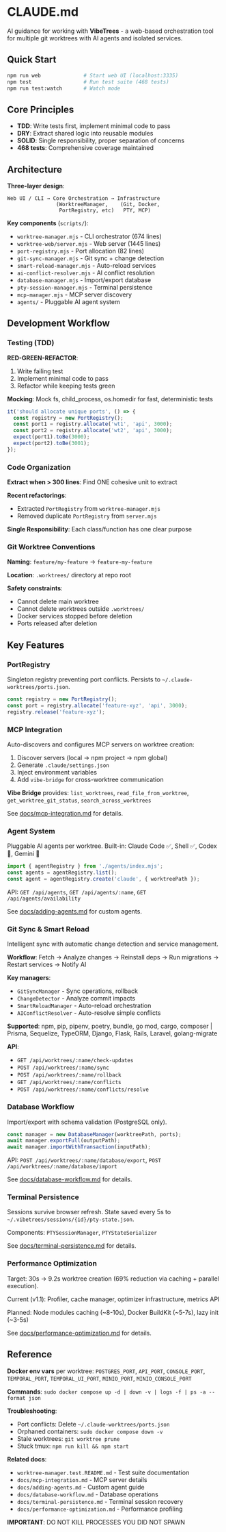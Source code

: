 # CLAUDE.md

AI guidance for working with **VibeTrees** - a web-based orchestration tool for multiple git worktrees with AI agents and isolated services.

## Quick Start

```bash
npm run web              # Start web UI (localhost:3335)
npm test                 # Run test suite (468 tests)
npm run test:watch       # Watch mode
```

## Core Principles

- **TDD**: Write tests first, implement minimal code to pass
- **DRY**: Extract shared logic into reusable modules
- **SOLID**: Single responsibility, proper separation of concerns
- **468 tests**: Comprehensive coverage maintained

## Architecture

**Three-layer design**:

```
Web UI / CLI → Core Orchestration → Infrastructure
                (WorktreeManager,    (Git, Docker,
                 PortRegistry, etc)   PTY, MCP)
```

**Key components** (`scripts/`):
- `worktree-manager.mjs` - CLI orchestrator (674 lines)
- `worktree-web/server.mjs` - Web server (1445 lines)
- `port-registry.mjs` - Port allocation (82 lines)
- `git-sync-manager.mjs` - Git sync + change detection
- `smart-reload-manager.mjs` - Auto-reload services
- `ai-conflict-resolver.mjs` - AI conflict resolution
- `database-manager.mjs` - Import/export database
- `pty-session-manager.mjs` - Terminal persistence
- `mcp-manager.mjs` - MCP server discovery
- `agents/` - Pluggable AI agent system

## Development Workflow

### Testing (TDD)

**RED-GREEN-REFACTOR**:
1. Write failing test
2. Implement minimal code to pass
3. Refactor while keeping tests green

**Mocking**: Mock fs, child_process, os.homedir for fast, deterministic tests

```javascript
it('should allocate unique ports', () => {
  const registry = new PortRegistry();
  const port1 = registry.allocate('wt1', 'api', 3000);
  const port2 = registry.allocate('wt2', 'api', 3000);
  expect(port1).toBe(3000);
  expect(port2).toBe(3001);
});
```

### Code Organization

**Extract when > 300 lines**: Find ONE cohesive unit to extract

**Recent refactorings**:
- Extracted `PortRegistry` from `worktree-manager.mjs`
- Removed duplicate `PortRegistry` from `server.mjs`

**Single Responsibility**: Each class/function has one clear purpose

### Git Worktree Conventions

**Naming**: `feature/my-feature` → `feature-my-feature`

**Location**: `.worktrees/` directory at repo root

**Safety constraints**:
- Cannot delete main worktree
- Cannot delete worktrees outside `.worktrees/`
- Docker services stopped before deletion
- Ports released after deletion

## Key Features

### PortRegistry
Singleton registry preventing port conflicts. Persists to `~/.claude-worktrees/ports.json`.

```javascript
const registry = new PortRegistry();
const port = registry.allocate('feature-xyz', 'api', 3000);
registry.release('feature-xyz');
```

### MCP Integration
Auto-discovers and configures MCP servers on worktree creation:
1. Discover servers (local → npm project → npm global)
2. Generate `.claude/settings.json`
3. Inject environment variables
4. Add `vibe-bridge` for cross-worktree communication

**Vibe Bridge** provides: `list_worktrees`, `read_file_from_worktree`, `get_worktree_git_status`, `search_across_worktrees`

See [docs/mcp-integration.md](docs/mcp-integration.md) for details.

### Agent System
Pluggable AI agents per worktree. Built-in: Claude Code ✅, Shell ✅, Codex 🚧, Gemini 🚧

```javascript
import { agentRegistry } from './agents/index.mjs';
const agents = agentRegistry.list();
const agent = agentRegistry.create('claude', { worktreePath });
```

API: `GET /api/agents`, `GET /api/agents/:name`, `GET /api/agents/availability`

See [docs/adding-agents.md](docs/adding-agents.md) for custom agents.

### Git Sync & Smart Reload
Intelligent sync with automatic change detection and service management.

**Workflow**: Fetch → Analyze changes → Reinstall deps → Run migrations → Restart services → Notify AI

**Key managers**:
- `GitSyncManager` - Sync operations, rollback
- `ChangeDetector` - Analyze commit impacts
- `SmartReloadManager` - Auto-reload orchestration
- `AIConflictResolver` - Auto-resolve simple conflicts

**Supported**: npm, pip, pipenv, poetry, bundle, go mod, cargo, composer | Prisma, Sequelize, TypeORM, Django, Flask, Rails, Laravel, golang-migrate

**API**:
- `GET /api/worktrees/:name/check-updates`
- `POST /api/worktrees/:name/sync`
- `POST /api/worktrees/:name/rollback`
- `GET /api/worktrees/:name/conflicts`
- `POST /api/worktrees/:name/conflicts/resolve`

### Database Workflow
Import/export with schema validation (PostgreSQL only).

```javascript
const manager = new DatabaseManager(worktreePath, ports);
await manager.exportFull(outputPath);
await manager.importWithTransaction(inputPath);
```

API: `POST /api/worktrees/:name/database/export`, `POST /api/worktrees/:name/database/import`

See [docs/database-workflow.md](docs/database-workflow.md) for details.

### Terminal Persistence
Sessions survive browser refresh. State saved every 5s to `~/.vibetrees/sessions/{id}/pty-state.json`.

Components: `PTYSessionManager`, `PTYStateSerializer`

See [docs/terminal-persistence.md](docs/terminal-persistence.md) for details.

### Performance Optimization
Target: 30s → 9.2s worktree creation (69% reduction via caching + parallel execution).

Current (v1.1): Profiler, cache manager, optimizer infrastructure, metrics API

Planned: Node modules caching (~8-10s), Docker BuildKit (~5-7s), lazy init (~3-5s)

See [docs/performance-optimization.md](docs/performance-optimization.md) for details.

## Reference

**Docker env vars** per worktree: `POSTGRES_PORT`, `API_PORT`, `CONSOLE_PORT`, `TEMPORAL_PORT`, `TEMPORAL_UI_PORT`, `MINIO_PORT`, `MINIO_CONSOLE_PORT`

**Commands**: `sudo docker compose up -d | down -v | logs -f | ps -a --format json`

**Troubleshooting**:
- Port conflicts: Delete `~/.claude-worktrees/ports.json`
- Orphaned containers: `sudo docker compose down -v`
- Stale worktrees: `git worktree prune`
- Stuck tmux: `npm run kill && npm start`

**Related docs**:
- `worktree-manager.test.README.md` - Test suite documentation
- `docs/mcp-integration.md` - MCP server details
- `docs/adding-agents.md` - Custom agent guide
- `docs/database-workflow.md` - Database operations
- `docs/terminal-persistence.md` - Terminal session recovery
- `docs/performance-optimization.md` - Performance profiling

**IMPORTANT**: DO NOT KILL PROCESSES YOU DID NOT SPAWN

